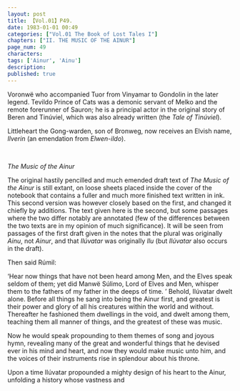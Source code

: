 ```yaml
---
layout: post
title: 【Vol.01】P49.
date: 1983-01-01 00:49
categories: ["Vol.01 The Book of Lost Tales I"]
chapters: ["II. THE MUSIC OF THE AINUR"]
page_num: 49
characters: 
tags: ['Ainur', 'Ainu']
description: 
published: true
---
```


<p style="text-indent: 0;">
Voronwë who accompanied Tuor from Vinyamar to Gondolin in the later legend. Tevildo Prince of Cats was a demonic servant of Melko and the remote forerunner of Sauron; he is a principal actor in the original story of Beren and Tinúviel, which was also already written (the <I>Tale of Tinúviel</I>).
</p>

Littleheart the Gong-warden, son of Bronweg, now receives an Elvish name, <I>Ilverin</I> (an emendation from <I>Elwen-ildo</I>).

<BR>

<I>The Music of the Ainur</I>

The original hastily pencilled and much emended draft text of <I>The Music of the Ainur</I> is still extant, on loose sheets placed inside the cover of the notebook that contains a fuller and much more finished text written in ink. This second version was however closely based on the first, and changed it chiefly by additions. The text given here is the second, but some passages where the two differ notably are annotated (few of the differences between the two texts are in my opinion of much significance). It will be seen from passages of the first draft given in the notes that the plural was originally <I>Ainu</I>, not <I>Ainur</I>, and that <I>Ilúvatar</I> was originally <I>Ilu</I> (but <I>Ilúvatar</I> also occurs in the draft).

Then said Rúmil:

‘Hear now things that have not been heard among Men, and the Elves speak seldom of them; yet did Manwë Súlimo, Lord of Elves and Men, whisper them to the fathers of my father in the deeps of time. ’ Behold, Ilúvatar dwelt alone. Before all things he sang into being the Ainur first, and greatest is their power and glory of all his creatures within the world and without. Thereafter he fashioned them dwellings in the void, and dwelt among them, teaching them all manner of things, and the greatest of these was music.

Now he would speak propounding to them themes of song and joyous hymn, revealing many of the great and wonderful things that he devised ever in his mind and heart, and now they would make music unto him, and the voices of their instruments rise in splendour about his throne.

Upon a time Ilúvatar propounded a mighty design of his heart to the Ainur, unfolding a history whose vastness and

